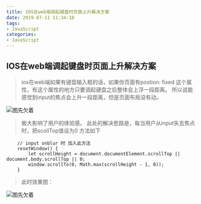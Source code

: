```yaml
---
title: IOS在web端调起键盘时页面上升解决方案
date: 2019-07-11 11:34:18
tags:
- JavaScript
categories:
- JavaScript
---
```


## IOS在web端调起键盘时页面上升解决方案

> ios在web端如果有键盘输入框的话，如果你页面有postion: fixed 这个属性，有这个属性的地方只要调起键盘之后整体会上浮一段距离。
> 所以说能感觉到input的焦点会上升一段距离，但是页面布局没有动。

![图先欠着](http://liahu.cauyyl.com/huananstudio1.png)

> 极大影响了用户的体验感。
> 此处的解决思路是，每当用户从input失去焦点时，把scollTop值设为0
> 方法如下

```
    // input onblur 时 加入此方法
    resetWindow() {
        let scrollHeight = document.documentElement.scrollTop || document.body.scrollTop || 0;
        window.scrollTo(0, Math.max(scrollHeight - 1, 0));
    }
```

> 此时效果图：

![图先欠着](http://liahu.cauyyl.com/huananstudio1.png)

